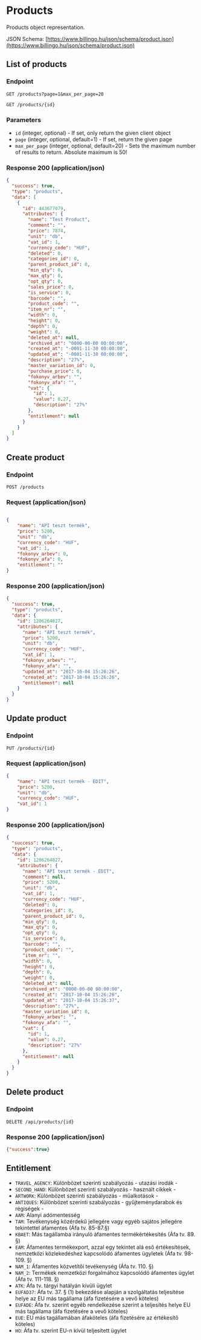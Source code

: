 # Products

Products object representation.

JSON Schema: [https://www.billingo.hu/json/schema/product.json](https://www.billingo.hu/json/schema/product.json)

## List of products

### Endpoint

`GET /products?page=1&max_per_page=20`

`GET /products/{id}`

### Parameters
- `id` (integer, optional) - If set, only return the given client object
- `page` (integer, optional, default=1) - If set, return the given page
- `max_per_page` (integer, optional, default=20) - Sets the maximum number of results to return. Absolute maximum is 50!

### Response 200 (application/json)


```json
{
  "success": true,
  "type": "products",
  "data": [
    {
      "id": 443677079,
      "attributes": {
        "name": "Test Product",
        "comment": "",
        "price": 7874,
        "unit": "db",
        "vat_id": 1,
        "currency_code": "HUF",
        "deleted": 0,
        "categories_id": 0,
        "parent_product_id": 0,
        "min_qty": 0,
        "max_qty": 0,
        "opt_qty": 0,
        "sales_price": 0,
        "is_service": 0,
        "barcode": "",
        "product_code": "",
        "item_nr": "",
        "width": 0,
        "height": 0,
        "depth": 0,
        "weight": 0,
        "deleted_at": null,
        "archived_at": "0000-00-00 00:00:00",
        "created_at": "-0001-11-30 00:00:00",
        "updated_at": "-0001-11-30 00:00:00",
        "description": "27%",
        "master_variation_id": 0,
        "purchase_price": 0,
        "fokonyv_arbev": "",
        "fokonyv_afa": "",
        "vat": {
          "id": 1,
          "value": 0.27,
          "description": "27%"
        },
        "entitlement": null
      }
    }
  ]
}
```

## Create product

### Endpoint

`POST /products`


### Request (application/json)


```json

{
    "name": "API teszt termék",
    "price": 5200,
    "unit": "db",
    "currency_code": "HUF",
    "vat_id": 1,
    "fokonyv_arbev": 0,
    "fokonyv_afa": 0,
    "entitlement": ""
}
```


### Response 200 (application/json)


```json
{
  "success": true,
  "type": "products",
  "data": {
    "id": 1206264827,
    "attributes": {
      "name": "API teszt termék",
      "price": 5200,
      "unit": "db",
      "currency_code": "HUF",
      "vat_id": 1,
      "fokonyv_arbev": "",
      "fokonyv_afa": "",
      "updated_at": "2017-10-04 15:26:26",
      "created_at": "2017-10-04 15:26:26",
      "entitlement": null
    }
  }
}
```

## Update product

### Endpoint

`PUT /products/{id}`

### Request (application/json)

```json
{
    "name": "API teszt termék - EDIT",
    "price": 5200,
    "unit": "db",
    "currency_code": "HUF",
    "vat_id": 1
}
```

### Response 200 (application/json)

```json
{
  "success": true,
  "type": "products",
  "data": {
    "id": 1206264827,
    "attributes": {
      "name": "API teszt termék - EDIT",
      "comment": null,
      "price": 5200,
      "unit": "db",
      "vat_id": 1,
      "currency_code": "HUF",
      "deleted": 0,
      "categories_id": 0,
      "parent_product_id": 0,
      "min_qty": 0,
      "max_qty": 0,
      "opt_qty": 0,
      "is_service": 0,
      "barcode": "",
      "product_code": "",
      "item_nr": "",
      "width": 0,
      "height": 0,
      "depth": 0,
      "weight": 0,
      "deleted_at": null,
      "archived_at": "0000-00-00 00:00:00",
      "created_at": "2017-10-04 15:26:26",
      "updated_at": "2017-10-04 15:26:37",
      "description": "27%",
      "master_variation_id": 0,
      "fokonyv_arbev": "",
      "fokonyv_afa": "",
      "vat": {
        "id": 1,
        "value": 0.27,
        "description": "27%"
      },
      "entitlement": null
    }
  }
}
```


## Delete product

### Endpoint

`DELETE /api/products/{id}`


### Response 200 (application/json)

```json
{"success":true}
```

## Entitlement

- `TRAVEL_AGENCY`: Különbözet szerinti szabályozás - utazási irodák -
- `SECOND_HAND`: Különbözet szerinti szabályozás - használt cikkek -
- `ARTWORK`: Különbözet szerinti szabályozás - műalkotások -
- `ANTIQUES`: Különbözet szerinti szabályozás - gyűjteménydarabok és régiségek -
- `AAM`: Alanyi adómentesség
- `TAM`: Tevékenység közérdekű jellegére vagy egyéb sajátos jellegére tekintettel áfamentes (Áfa tv. 85-87.§)
- `KBAET`: Más tagállamba irányuló áfamentes termékértékesítés (Áfa tv. 89. §)
- `EAM`: Áfamentes termékexport, azzal egy tekintet alá eső értékesítések, nemzetközi közlekedéshez kapcsolódó áfamentes ügyletek (Áfa tv. 98-109. §)
- `NAM_1`: Áfamentes közvetítői tevékenység (Áfa tv. 110. §)
- `NAM_2`: Termékek nemzetközi forgalmához kapcsolódó áfamentes ügylet (Áfa tv. 111-118. §)
- `ATK`: Áfa tv. tárgyi hatályán kívüli ügylet
- `EUFAD37`: Áfa tv. 37. § (1) bekezdése alapján a szolgáltatás teljesítése helye az EU más tagállama (áfa fizetésére a vevő köteles)
- `EUFADE`: Áfa tv. szerint egyéb rendelkezése szerint a teljesítés helye EU más tagállama (áfa fizetésére a vevő köteles)
- `EUE`: EU más tagállamában áfaköteles (áfa fizetésére az értékesítő köteles)
- `HO`: Áfa tv. szerint EU-n kívül teljesített ügylet
